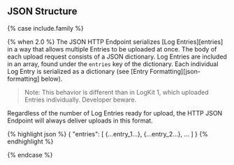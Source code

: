 ## JSON Structure

{% case include.family %}

{% when 2.0 %}
The JSON HTTP Endpoint serializes [Log Entries][entries] in a way that allows multiple Entries to be uploaded at once. The body of each upload request consists of a JSON dictionary. Log Entries are included in an array, found under the `entries` key of the dictionary. Each individual Log Entry is serialized as a dictionary (see [Entry Formatting][json-formatting] below).

> Note: This behavior is different than in LogKit 1, which uploaded Entries individually. Developer beware.

Regardless of the number of Log Entries ready for upload, the HTTP JSON Endpoint will always deliver uploads in this format.

{% highlight json %}
{
    "entries": [
        {...entry_1...},
        {...entry_2...},
        ...
    ]
}
{% endhighlight %}

{% endcase %}

